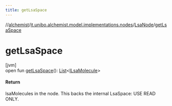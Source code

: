```yaml
---
title: getLsaSpace
---
```

//[alchemist](../../../index.html)/[it.unibo.alchemist.model.implementations.nodes](../index.html)/[LsaNode](index.html)/[getLsaSpace](get-lsa-space.html)



# getLsaSpace



[jvm]\
open fun [getLsaSpace](get-lsa-space.html)(): [List](https://docs.oracle.com/javase/8/docs/api/java/util/List.html)<[ILsaMolecule](../../it.unibo.alchemist.model.interfaces/-i-lsa-molecule/index.html)>



#### Return



lsaMolecules in the node. This backs the internal LsaSpace: USE READ ONLY.




